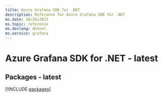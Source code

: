 ```yaml
---
title: Azure Grafana SDK for .NET
description: Reference for Azure Grafana SDK for .NET
ms.date: 10/26/2023
ms.topic: reference
ms.devlang: dotnet
ms.service: grafana
---
```

# Azure Grafana SDK for .NET - latest
## Packages - latest
[!INCLUDE [packages](grafana-index.md)]